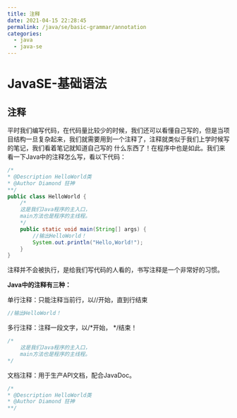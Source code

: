 ```yaml
---
title: 注释
date: 2021-04-15 22:28:45
permalink: /java/se/basic-grammar/annotation
categories:
  - java
  - java-se
---
```

# JavaSE-基础语法

## 注释

平时我们编写代码，在代码量比较少的时候，我们还可以看懂自己写的，但是当项目结构一旦复杂起来，我们就需要用到一个注释了，注释就类似于我们上学时候写的笔记，我们看着笔记就知道自己写的 什么东西了！在程序中也是如此。我们来看一下Java中的注释怎么写，看以下代码：

```java
/*
* @Description HelloWorld类
* @Author Diamond 狂神
**/
public class HelloWorld {
    /*
    这是我们Java程序的主入口，
    main方法也是程序的主线程。
    */
    public static void main(String[] args) {
        //输出HelloWorld！
        System.out.println("Hello,World!");
    }
}

```

注释并不会被执行，是给我们写代码的人看的，书写注释是一个非常好的习惯。

**Java中的注释有三种：**

单行注释：只能注释当前行，以//开始，直到行结束

```java
//输出HelloWorld！
```

多行注释：注释一段文字，以/*开始， */结束！

```java
/*
    这是我们Java程序的主入口，
    main方法也是程序的主线程。
*/
```

文档注释：用于生产API文档，配合JavaDoc。

```java
/*
* @Description HelloWorld类
* @Author Diamond 狂神
**/
```



